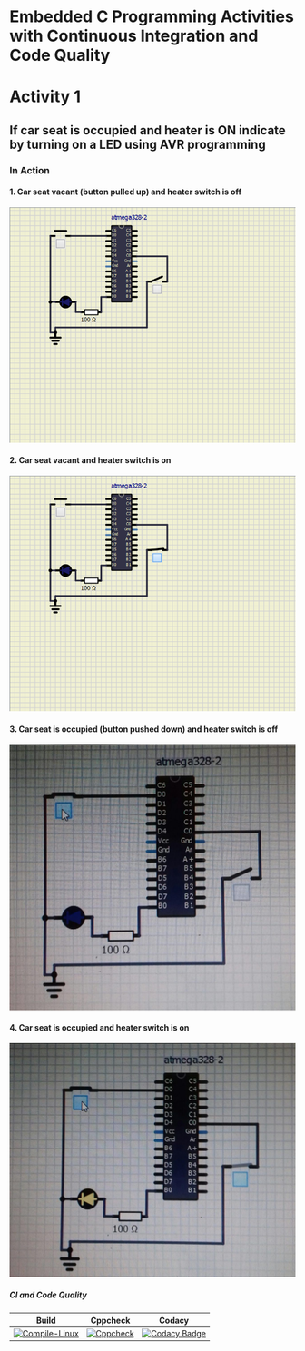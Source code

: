 # Embedded C Programming Activities with Continuous Integration and Code Quality

# Activity 1 
   ## If car seat is occupied and heater is ON indicate by turning on a LED using AVR programming

### In Action

#### 1. Car seat vacant (button pulled up) and heater switch is off
![OFF](Simulation/1.png)

#### 2. Car seat vacant and heater switch is on
![OFF](Simulation/2.png)

#### 3. Car seat is occupied (button pushed down) and heater switch is off
![OFF](Simulation/4.jpeg)

#### 4. Car seat is occupied and heater switch is on
![ON](Simulation/3.jpeg)

##### CI and Code Quality

|Build|Cppcheck|Codacy|
|:--:|:--:|:--:|
|[![Compile-Linux](https://github.com/99cherrys/Embedded-Activities/actions/workflows/compile.yml/badge.svg)](https://github.com/99cherrys/Embedded-Activities/actions/workflows/compile.yml)|[![Cppcheck](https://github.com/99cherrys/Embedded-Activities/actions/workflows/cppcheck.yml/badge.svg)](https://github.com/99cherrys/Embedded-Activities/actions/workflows/cppcheck.yml)| [![Codacy Badge](https://app.codacy.com/project/badge/Grade/e67c356d365c44ab8034f155c7f1e93a)](https://www.codacy.com/gh/99cherrys/Embedded-Activities/dashboard?utm_source=github.com&amp;utm_medium=referral&amp;utm_content=99cherrys/Embedded-Activities&amp;utm_campaign=Badge_Grade) |

